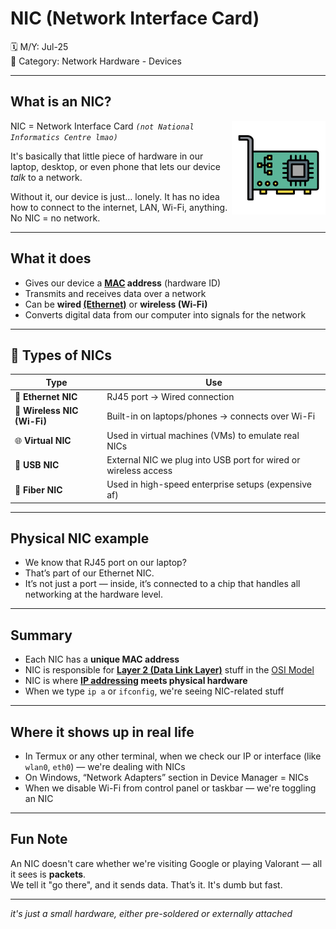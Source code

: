 # NIC (Network Interface Card)

🗓️ M/Y: Jul-25  
📂 Category: Network Hardware - Devices

---

## What is an NIC?

<img align="right" src="images/nic.png" width="150px" alt="NIC" />

NIC = Network Interface Card  *`(not National Informatics Centre lmao)`*

It's basically that little piece of hardware in our laptop, desktop, or even phone that lets our device *talk* to a network.

Without it, our device is just… lonely. It has no idea how to connect to the internet, LAN, Wi-Fi, anything.  
No NIC = no network.

---

## What it does

- Gives our device a **[MAC](https://github.com/orze4r/Networking-Journey/blob/main/5.%20Network%20Addressing%20&%20Identity/5.2%20-%20MAC%20Addressing/5.2.1%20-%20What%20is%20a%20MAC%3F.md) address** (hardware ID)
- Transmits and receives data over a network
- Can be **wired [(Ethernet)](https://github.com/orze4r/Networking-Journey/blob/main/4.%20Transmission%20Media/4.1%20-%20Wired/4.1.1%20-%20Ethernet.md)** or **wireless (Wi-Fi)**
- Converts digital data from our computer into signals for the network

---

## 🧩 Types of NICs

| Type | Use |
|------|-----|
| 🧷 **Ethernet NIC** | RJ45 port → Wired connection |
| 📶 **Wireless NIC (Wi-Fi)** | Built-in on laptops/phones → connects over Wi-Fi |
| 🌐 **Virtual NIC** | Used in virtual machines (VMs) to emulate real NICs |
| 🔌 **USB NIC** | External NIC we plug into USB port for wired or wireless access |
| 🚀 **Fiber NIC** | Used in high-speed enterprise setups (expensive af) |

---

## Physical NIC example

- We know that RJ45 port on our laptop?
- That’s part of our Ethernet NIC.
- It’s not just a port — inside, it’s connected to a chip that handles all networking at the hardware level.

---

## Summary

- Each NIC has a **unique MAC address**
- NIC is responsible for **[Layer 2 (Data Link Layer)](https://github.com/orze4r/Networking-Journey/blob/main/6.%20Reference%20Models/6.1%20-%20The%20OSI%20Model/6.1.3%20-%20Layer%202%20-%20The%20Data%20Link%20Layer.md)** stuff in the [OSI Model](https://github.com/orze4r/Networking-Journey/tree/main/6.%20Reference%20Models/6.1%20-%20The%20OSI%20Model)
- NIC is where **[IP addressing](https://github.com/orze4r/Networking-Journey/tree/main/5.%20Network%20Addressing%20%26%20Identity/5.1%20-%20IP%20Addressing) meets physical hardware**
- When we type `ip a` or `ifconfig`, we're seeing NIC-related stuff

---

## Where it shows up in real life

- In Termux or any other terminal, when we check our IP or interface (like `wlan0`, `eth0`) — we're dealing with NICs
- On Windows, “Network Adapters” section in Device Manager = NICs
- When we disable Wi-Fi from control panel or taskbar — we're toggling an NIC

---

## Fun Note

An NIC doesn't care whether we're visiting Google or playing Valorant — all it sees is **packets**.  
We tell it "go there", and it sends data. That’s it. It's dumb but fast.

---

*it's just a small hardware, either pre-soldered or externally attached*
